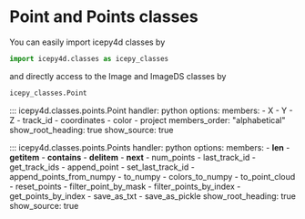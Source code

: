 # Point and Points classes

You can easily import icepy4d classes by

```python
import icepy4d.classes as icepy_classes
```

and directly access to the Image and ImageDS classes by

```python
icepy_classes.Point
```

::: icepy4d.classes.points.Point
    handler: python
    options:
      members:
        - X
        - Y
        - Z
        - track_id
        - coordinates
        - color
        - project
      members_order: "alphabetical"
      show_root_heading: true
      show_source: true

::: icepy4d.classes.points.Points
    handler: python
    options:
      members:
        - __len__
        - __getitem__
        - __contains__
        - __delitem__
        - __next__
        - num_points
        - last_track_id
        - get_track_ids
        - append_point
        - set_last_track_id
        - append_points_from_numpy
        - to_numpy
        - colors_to_numpy
        - to_point_cloud
        - reset_points
        - filter_point_by_mask
        - filter_points_by_index
        - get_points_by_index
        - save_as_txt
        - save_as_pickle
      show_root_heading: true
      show_source: true
